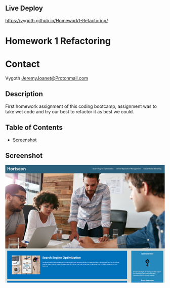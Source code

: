 ## Live Deploy
https://vygoth.github.io/Homework1-Refactoring/

# Homework 1 Refactoring

# Contact
Vygoth
JeremyJoanet@Protonmail.com

## Description
First homework assignment of this coding bootcamp, assignment was to take wet code and try our best to refactor it as best we could.

## Table of Contents
- [Screenshot](#Screenshot)

## Screenshot
![Screenshot](./assets/images/HomeworkOne.PNG)
